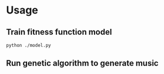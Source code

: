 # Usage
## Train fitness function model
`python ./model.py `

## Run genetic algorithm to generate music

